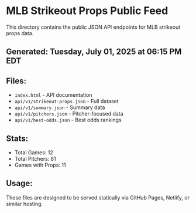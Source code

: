 # MLB Strikeout Props Public Feed

This directory contains the public JSON API endpoints for MLB strikeout props data.

## Generated: Tuesday, July 01, 2025 at 06:15 PM EDT

## Files:
- `index.html` - API documentation
- `api/v1/strikeout-props.json` - Full dataset
- `api/v1/summary.json` - Summary data
- `api/v1/pitchers.json` - Pitcher-focused data  
- `api/v1/best-odds.json` - Best odds rankings

## Stats:
- Total Games: 12
- Total Pitchers: 81
- Games with Props: 11

## Usage:
These files are designed to be served statically via GitHub Pages, Netlify, or similar hosting.
